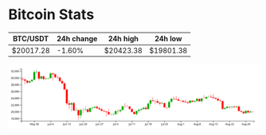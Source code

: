 # Bitcoin Stats

BTC/USDT|24h change|24h high|24h low|
|---|---|---|---|
|$20017.28|-1.60%|$20423.38|$19801.38|

<img src="./chart.svg">
